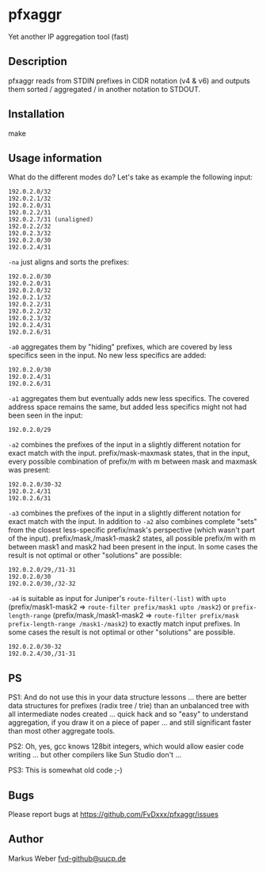 # pfxaggr
Yet another IP aggregation tool (fast)

Description
-----------

pfxaggr reads from STDIN prefixes in CIDR notation (v4 & v6) and outputs them sorted / aggregated / in another notation to STDOUT. 


Installation
------------
make


Usage information
-----------------

What do the different modes do? Let's take as example the following input:
```
192.0.2.0/32
192.0.2.1/32
192.0.2.0/31
192.0.2.2/31
192.0.2.7/31 (unaligned)
192.0.2.2/32
192.0.2.3/32
192.0.2.0/30
192.0.2.4/31
```

`-na` just aligns and sorts the prefixes:
```
192.0.2.0/30
192.0.2.0/31
192.0.2.0/32
192.0.2.1/32
192.0.2.2/31
192.0.2.2/32
192.0.2.3/32
192.0.2.4/31
192.0.2.6/31
```

`-a0` aggregates them by "hiding" prefixes, which are covered by less specifics seen in the input. No new less specifics are added:
```
192.0.2.0/30
192.0.2.4/31
192.0.2.6/31
```

`-a1` aggregates them but eventually adds new less specifics. The covered address space remains the same, but added less specifics might not had been seen in the input:
```
192.0.2.0/29
```

`-a2` combines the prefixes of the input in a slightly different notation for exact match with the input. prefix/mask-maxmask states, that in the input, every possible combination of prefix/m with m between mask and maxmask was present:
```
192.0.2.0/30-32
192.0.2.4/31
192.0.2.6/31
```

`-a3` combines the prefixes of the input in a slightly different notation for exact match with the input. In addition to `-a2` also combines complete "sets" from the closest less-specific prefix/mask's perspective (which wasn't part of the input). prefix/mask,/mask1-mask2 states, all possible prefix/m with m between mask1 and mask2 had been present in the input. In some cases the result is not optimal or other "solutions" are possible:
```
192.0.2.0/29,/31-31
192.0.2.0/30
192.0.2.0/30,/32-32
```

`-a4` is suitable as input for Juniper's `route-filter(-list)` with `upto` (prefix/mask1-mask2 => `route-filter prefix/mask1 upto /mask2`) or `prefix-length-range` (prefix/mask,/mask1-mask2 => `route-filter prefix/mask prefix-length-range /mask1-/mask2`) to exactly match input prefixes. In some cases the result is not optimal or other "solutions" are possible.
```
192.0.2.0/30-32
192.0.2.4/30,/31-31
```

PS
--

PS1: And do not use this in your data structure lessons ... there are better data structures for prefixes (radix tree / trie) than an unbalanced tree with all intermediate nodes created ... quick hack and so "easy" to understand aggregation, if you draw it on a piece of paper ... and still significant faster than most other aggregate tools.

PS2: Oh, yes, gcc knows 128bit integers, which would allow easier code writing ... but other compilers like Sun Studio don't ...

PS3: This is somewhat old code ;-)

Bugs
----

Please report bugs at https://github.com/FvDxxx/pfxaggr/issues

Author
------

Markus Weber <fvd-github@uucp.de>
